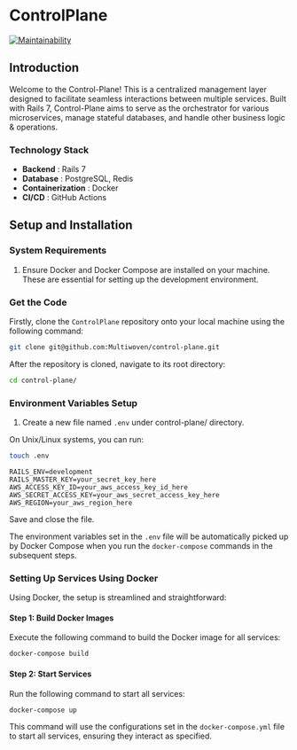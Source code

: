 # ControlPlane

[![Maintainability](https://api.codeclimate.com/v1/badges/5940b79db426301ef085/maintainability)](https://codeclimate.com/repos/6533a89e41dd881b4bf91de7/maintainability)

## Introduction

Welcome to the Control-Plane! This is a centralized management layer designed to facilitate seamless interactions between multiple services. Built with Rails 7, Control-Plane aims to serve as the orchestrator for various microservices, manage stateful databases, and handle other business logic & operations.

### Technology Stack 
- **Backend** : Rails 7 
- **Database** : PostgreSQL, Redis 
- **Containerization** : Docker 
- **CI/CD** : GitHub Actions

## Setup and Installation

### System Requirements
1. Ensure Docker and Docker Compose are installed on your machine. These are essential for setting up the development environment.

### Get the Code

Firstly, clone the `ControlPlane` repository onto your local machine using the following command:

```bash
git clone git@github.com:Multiwoven/control-plane.git
```

After the repository is cloned, navigate to its root directory:

```bash
cd control-plane/
```

### Environment Variables Setup 
 
1. Create a new file named `.env` under control-plane/ directory.

On Unix/Linux systems, you can run:

```bash
touch .env
```

```env
RAILS_ENV=development
RAILS_MASTER_KEY=your_secret_key_here
AWS_ACCESS_KEY_ID=your_aws_access_key_id_here
AWS_SECRET_ACCESS_KEY=your_aws_secret_access_key_here
AWS_REGION=your_aws_region_here
```

Save and close the file.

The environment variables set in the `.env` file will be automatically picked up by Docker Compose when you run the `docker-compose` commands in the subsequent steps.

### Setting Up Services Using Docker

Using Docker, the setup is streamlined and straightforward:

#### Step 1: Build Docker Images

Execute the following command to build the Docker image for all services:

```bash
docker-compose build
```

#### Step 2: Start Services

Run the following command to start all services:

```bash
docker-compose up
```

This command will use the configurations set in the `docker-compose.yml` file to start all services, ensuring they interact as specified.